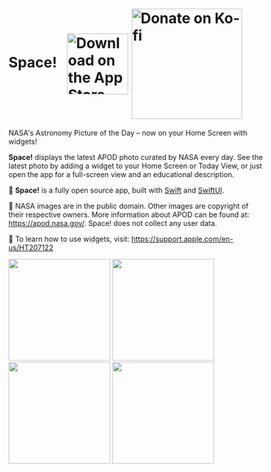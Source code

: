 # Space! &nbsp;&nbsp;[<img src="https://user-images.githubusercontent.com/14237/97336451-41719800-183c-11eb-815f-27ead318c4ec.png" alt="Download on the App Store" width="120" valign="middle">](https://apps.apple.com/us/app/space-daily-photos/id1536864924) [<img src="https://user-images.githubusercontent.com/14237/97355596-56f2bc00-1854-11eb-9531-c297f7276ab1.png" width="217" alt="Donate on Ko-fi" valign="middle">](https://ko-fi.com/B0B62J36X)


NASA's Astronomy Picture of the Day – now on your Home Screen with widgets!

**Space!** displays the latest APOD photo curated by NASA every day. See the latest photo by adding a widget to your Home Screen or Today View, or just open the app for a full-screen view and an educational description.

🌿 **Space!** is a fully open source app, built with [Swift](https://developer.apple.com/swift/) and [SwiftUI](https://developer.apple.com/xcode/swiftui/).

📜 NASA images are in the public domain. Other images are copyright of their respective owners. More information about APOD can be found at: https://apod.nasa.gov/. Space! does not collect any user data.

📱 To learn how to use widgets, visit: https://support.apple.com/en-us/HT207122

<img src="https://user-images.githubusercontent.com/14237/96915139-c171b980-145a-11eb-8ff5-191c6cba9f66.png" width="200"> <img src="https://user-images.githubusercontent.com/14237/96915188-cdf61200-145a-11eb-99b8-d5ee109c2b5c.png" width="200"> <img src="https://user-images.githubusercontent.com/14237/96915181-ccc4e500-145a-11eb-8627-781621ffc87a.png" width="200"> <img src="https://user-images.githubusercontent.com/14237/96915186-cd5d7b80-145a-11eb-9be7-a233ce575081.png" width="200">
